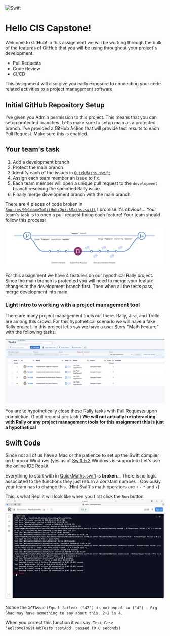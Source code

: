 ![Swift](../../workflows/Swift/badge.svg)
# Hello CIS Capstone!

Welcome to GitHub!
In this assignment we will be working through the bulk of the features of GitHub that you will be using throughout your project's development. 

- Pull Requests
- Code Review
- CI/CD 

This assignment will also give you early exposure to connecting your code related activities to a project management software. 

## Initial GitHub Repository Setup
I've given you Admin permission to this project. This means that you can setup protected branches. Let's make sure to setup main as a protected branch. I've provided a GitHub Action that will provide test results to each Pull Request. Make sure this is enabled. 

## Your team's task
1. Add a development branch
2. Protect the main branch
3. Identify each of the issues in [`QuickMaths.swift`](Sources/WelcomeToGitHub/QuickMaths.swift)
4. Assign each team member an issue to fix.
5. Each team member will open a unique pull request to the `development` branch resolving the specified Rally issue. 
6. Finally merge development branch with the main branch

There are 4 pieces of code broken in [`Sources/WelcomeToGitHub/QuickMaths.swift`](Sources/WelcomeToGitHub/QuickMaths.swift) I promise it's obvious... Your team's task is to open a pull request fixing each feature! Your team should follow this process:

![Code Review](CodeReviewProcess.png)

For this assignment we have 4 features on our hypothical Rally project. Since the main branch is protected you will need to merge your feature changes to the development branch first. Then when all the tests pass, merge development into main. 


### Light intro to working with a project management tool

There are many project management tools out there. Rally, Jira, and Trello are among this crowd. For this hypothetical scenario we will have a fake Rally project. In this project let's say we have a user Story "Math Feature" with the following tasks:

![Tasks](RallyTasks.png)

You are to hypothetically close these Rally tasks with Pull Requests upon completion. (1 pull request per task.) **We will not actually be interacting with Rally or any project management tools for this assignment this is just a hypothetical** 

## Swift Code
Since not all of us have a Mac or the patience to set up the Swift compiler on Linux or Windows (yes as of [Swift 5.3](https://swift.org/blog/swift-5-3-released/) Windows is supported) Let's use the online IDE Repl.it

Everything to start with in [QuickMaths.swift](Sources/WelcomeToGitHub/QuickMaths.swift) is **broken**... There is no logic associated to the functions they just return a constant number... Obviously your team has to change this. (Hint Swift's math operators are `+` `-` `*` and `/`)

This is what Repl.it will look like when you first click the `Run` button
![FailedTestsInREPL](FailedTestsInREPL.png)

Notice the `XCTAssertEqual failed: ("42") is not equal to ("4") - Big Shaq may have something to say about this. 2+2 is 4.`

When you correct this function it will say:
`Test Case 'WelcomeToGitHubTests.testAdd' passed (0.0 seconds)`

